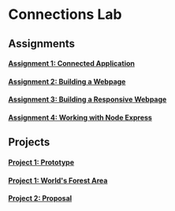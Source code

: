 # Connections Lab

## Assignments

#### [Assignment 1: Connected Application](https://github.com/pangnasun/ConnectionsLab/tree/main/Week-1)
#### [Assignment 2: Building a Webpage](https://github.com/pangnasun/ConnectionsLab/tree/main/Week-1/Assignment2_BuildWebsite)
#### [Assignment 3: Building a Responsive Webpage](https://github.com/pangnasun/ConnectionsLab/tree/main/Week-2/Assignment3_BuidingResponsiveWebsite)
#### [Assignment 4: Working with Node Express](https://github.com/pangnasun/ConnectionsLab/tree/main/Week-6_Node_Express/Assignment4_NodeExpress)

## Projects

#### [Project 1: Prototype](https://github.com/pangnasun/ConnectionsLab/tree/main/Week-3_JSON_Fetch/Project1_Prototype)
#### [Project 1: World's Forest Area](https://github.com/pangnasun/ConnectionsLab/tree/main/Week-4)
#### [Project 2: Proposal](https://github.com/pangnasun/ConnectionsLab/blob/main/Week-8_Socket/Project2_Proposal/readMe.md)

